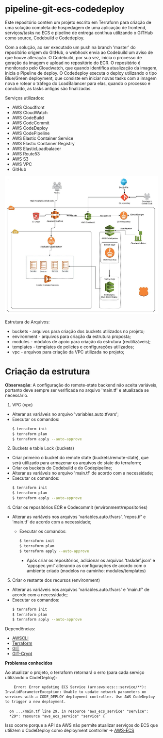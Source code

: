 # pipeline-git-ecs-codedeploy

Este repositório contém um projeto escrito em Terraform para criação de uma solução completa de hospedagem de uma aplicação de frontend, serviços/tasks no ECS e pipeline de entrega contínua utilizando o GITHub como source, Codebuild e Codedeploy.

Com a solução, ao ser executado um push na branch 'master' do repositório origem do GitHub, o webhook envia ao Codebuild um aviso de que houve alteração. O Codebuild, por sua vez, inicia o processo de geração da imagem e upload no repositório do ECR. O repositório é monitorado pelo Cloudwatch, que quando identifica atualização da imagem, inicia o Pipeline de deploy. 
O Codedeploy executa o deploy utilizando o tipo Blue/Green deployment, que consiste em iniciar novas tasks com a imagem nova e rotear o tráfego do LoadBalancer para elas, quando o processo é concluído, as tasks antigas são finalizadas.

Serviços utilizados:
* AWS Cloudfront
* AWS CloudWatch
* AWS CodeBuild
* AWS CodeCommit
* AWS CodeDeploy
* AWS CodePipeline
* AWS Elastic Container Service
* AWS Elastic Container Registry
* AWS ElasticLoadbalacer
* AWS Route53
* AWS S3
* AWS VPC
* GitHub

<img src="infra.jpg">

Estrutura de Arquivos:

* buckets - arquivos para criação dos buckets utilizados no projeto;
* environment - arquivos para criação da estrutura proposta;
* modules - módulos de apoio para criação da estrutura (reutilizáveis);
* templates - templates de policies e configurações utilizados;
* vpc - arquivos para criação da VPC utilizada no projeto;


# Criação da estrutura

**Observação**: A configuração do remote-state backend não aceita variáveis, portanto deve sempre ser verificada no arquivo 'main.tf' e atualizada se necessário.

1. VPC (vpc)
  * Alterar as variáveis no arquivo 'variables.auto.tfvars';
  * Executar os comandos:
    ```bash
    $ terraform init
    $ terraform plan
    $ terraform apply --auto-approve


2. Buckets e table Lock (buckets)
  * Criar primeiro o bucket do remote state (buckets/remote-state), que será utilizado para armazenar os arquivos de state do terraform;
  * Criar os buckets do Codebuild e do Codepipeline;
  * Alterar as variáveis no arquivo 'main.tf' de acordo com a necessidade;
  * Executar os comandos:
    ```bash
    $ terraform init
    $ terraform plan
    $ terraform apply --auto-approve
    ```

4. Criar os repositórios ECR e Codecommit (environment/repositories)
* Alterar as variáveis nos arquivos 'variables.auto.tfvars', 'repos.tf' e 'main.tf' de acordo com a necessidade; 
  * Executar os comandos:
    ```bash
    $ terraform init
    $ terraform plan
    $ terraform apply --auto-approve
    ```

    * Após criar os repositórios, adicionar os arquivos 'taskdef.json' e 'appspec.yml' alterando as configurações de acordo com o ambiente criado (modelos no caminho: modules/templates)


5. Criar o restante dos recursos (environment)
  * Alterar as variáveis nos arquivos 'variables.auto.tfvars' e 'main.tf' de acordo com a necessidade;
  * Executar os comandos:
    ```bash
    $ terraform init
    $ terraform plan
    $ terraform apply --auto-approve
    ```

Dependências:
* [AWSCLI](https://aws.amazon.com/pt/cli/)
* [Terraform](https://www.terraform.io/downloads.html)
* [GIT](https://git-scm.com/downloads)
* [GIT-Crypt](https://github.com/AGWA/git-crypt/blob/master/INSTALL.md)


**Problemas conhecidos**

Ao atualizar o projeto, o terraform retornará o erro (para cada serviço utilizando o CodeDeploy):
```
    Error: Error updating ECS Service (arn:aws:ecs:::service/**): InvalidParameterException: Unable to update network parameters on services with a CODE_DEPLOY deployment controller. Use AWS CodeDeploy to trigger a new deployment.

  on .../main.tf line 29, in resource "aws_ecs_service" "service":
  *29*: resource "aws_ecs_service" "service" {

```

Isso ocorre porque a API da AWS não permite atualizar serviços do ECS que utilizem o CodeDeploy como deployment controller -> [AWS-ECS](https://docs.aws.amazon.com/cli/latest/reference/ecs/update-service.html)